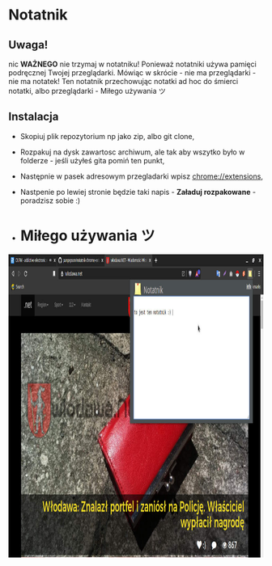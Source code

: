 # Notatnik

## Uwaga!

nic **WAŻNEGO** nie trzymaj w notatniku!
Ponieważ notatniki używa pamięci podręcznej Twojej przeglądarki.
Mówiąc w skrócie - nie ma przeglądarki - nie ma notatek!
Ten notatnik przechowując notatki ad hoc do śmierci notatki, albo przeglądarki - Miłego używania ツ

## Instalacja

- Skopiuj plik repozytorium np jako zip, albo git clone,
- Rozpakuj na dysk zawartosc archiwum, ale tak aby wszytko było w folderze - jeśli użyłeś gita pomiń ten punkt,
- Następnie w pasek adresowym przegladarki wpisz [chrome://extensions](chrome://extensions),
- Nastpenie po lewiej stronie będzie taki napis - **Załaduj rozpakowane** - poradzisz sobie :) 

- # Miłego używania ツ

<p align="center">
  <img src="https://github.com/panpepson/notatnik-chrome-extension/blob/main/screenshot.jpg" width="100%" height="600"/>
</p>

